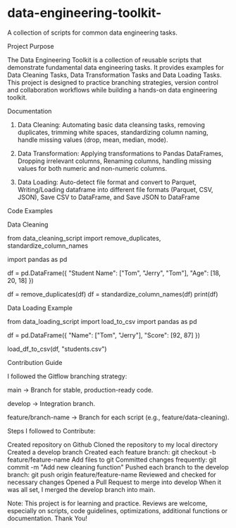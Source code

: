 # data-engineering-toolkit-
A collection of scripts for common data engineering tasks.

Project Purpose

The Data Engineering Toolkit is a collection of reusable scripts that demonstrate fundamental data engineering tasks. It provides examples for Data Cleaning Tasks, Data Transformation Tasks and Data Loading Tasks. This project is designed to practice branching strategies, version control and collaboration workflows while building a hands-on data engineering toolkit.

Documentation
1. Data Cleaning: Automating basic data cleansing tasks, removing duplicates, trimming white spaces, standardizing column naming, handle missing values (drop, mean, median, mode).
   
2. Data Transformation: Applying transformations to Pandas DataFrames, Dropping irrelevant columns, Renaming columns, handling missing values for both numeric and non-numeric columns.

3. Data Loading: Auto-detect file format and convert to Parquet, Writing/Loading dataframe into different file formats (Parquet, CSV, JSON), Save CSV to DataFrame, and Save JSON to DataFrame


Code Examples

Data Cleaning

from data_cleaning_script import remove_duplicates, standardize_column_names

import pandas as pd

df = pd.DataFrame({
    "Student Name": ["Tom", "Jerry", "Tom"],
    "Age": [18, 20, 18]
})

df = remove_duplicates(df)
df = standardize_column_names(df)
print(df)

Data Loading Example

from data_loading_script import load_to_csv
import pandas as pd

df = pd.DataFrame({
    "Name": ["Tom", "Jerry"],
    "Score": [92, 87]
})

load_df_to_csv(df, "students.csv")


Contribution Guide

I followed the Gitflow branching strategy:

main → Branch for stable, production-ready code.

develop → Integration branch.

feature/branch-name → Branch for each script (e.g., feature/data-cleaning).

Steps I followed to Contribute:

Created repository on Github
Cloned the repository to my local directory
Created a develop branch
Created each feature branch: git checkout -b feature/feature-name
Add files to git
Committed changes frequently: git commit -m "Add new cleaning function"
Pushed each branch to the develop branch: git push origin feature/feature-name
Reviewed and checked for necessary changes
Opened a Pull Request to merge into develop
When it was all set, I merged the develop branch into main.


Note: This project is for learning and practice. Reviews are welcome, especially on scripts, code guidelines, optimizations, additional functions or documentation. Thank You!
